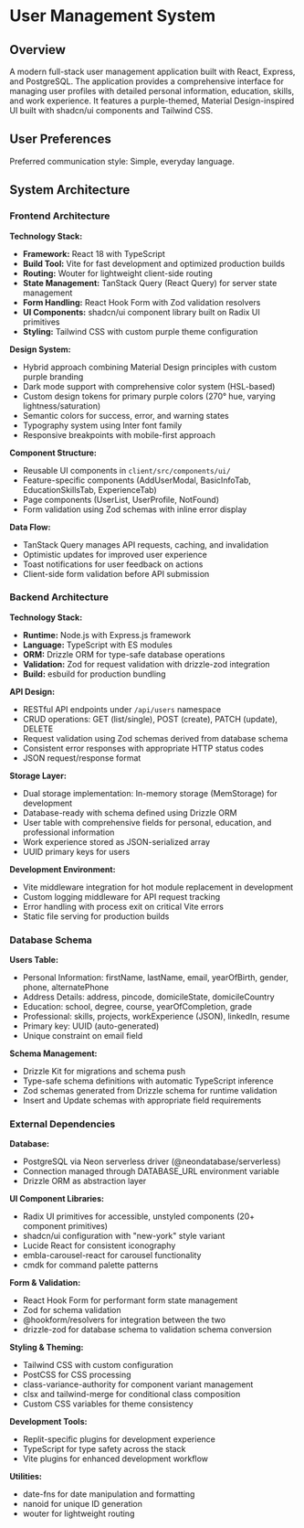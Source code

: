 # User Management System

## Overview

A modern full-stack user management application built with React, Express, and PostgreSQL. The application provides a comprehensive interface for managing user profiles with detailed personal information, education, skills, and work experience. It features a purple-themed, Material Design-inspired UI built with shadcn/ui components and Tailwind CSS.

## User Preferences

Preferred communication style: Simple, everyday language.

## System Architecture

### Frontend Architecture

**Technology Stack:**
- **Framework:** React 18 with TypeScript
- **Build Tool:** Vite for fast development and optimized production builds
- **Routing:** Wouter for lightweight client-side routing
- **State Management:** TanStack Query (React Query) for server state management
- **Form Handling:** React Hook Form with Zod validation resolvers
- **UI Components:** shadcn/ui component library built on Radix UI primitives
- **Styling:** Tailwind CSS with custom purple theme configuration

**Design System:**
- Hybrid approach combining Material Design principles with custom purple branding
- Dark mode support with comprehensive color system (HSL-based)
- Custom design tokens for primary purple colors (270° hue, varying lightness/saturation)
- Semantic colors for success, error, and warning states
- Typography system using Inter font family
- Responsive breakpoints with mobile-first approach

**Component Structure:**
- Reusable UI components in `client/src/components/ui/`
- Feature-specific components (AddUserModal, BasicInfoTab, EducationSkillsTab, ExperienceTab)
- Page components (UserList, UserProfile, NotFound)
- Form validation using Zod schemas with inline error display

**Data Flow:**
- TanStack Query manages API requests, caching, and invalidation
- Optimistic updates for improved user experience
- Toast notifications for user feedback on actions
- Client-side form validation before API submission

### Backend Architecture

**Technology Stack:**
- **Runtime:** Node.js with Express.js framework
- **Language:** TypeScript with ES modules
- **ORM:** Drizzle ORM for type-safe database operations
- **Validation:** Zod for request validation with drizzle-zod integration
- **Build:** esbuild for production bundling

**API Design:**
- RESTful API endpoints under `/api/users` namespace
- CRUD operations: GET (list/single), POST (create), PATCH (update), DELETE
- Request validation using Zod schemas derived from database schema
- Consistent error responses with appropriate HTTP status codes
- JSON request/response format

**Storage Layer:**
- Dual storage implementation: In-memory storage (MemStorage) for development
- Database-ready with schema defined using Drizzle ORM
- User table with comprehensive fields for personal, education, and professional information
- Work experience stored as JSON-serialized array
- UUID primary keys for users

**Development Environment:**
- Vite middleware integration for hot module replacement in development
- Custom logging middleware for API request tracking
- Error handling with process exit on critical Vite errors
- Static file serving for production builds

### Database Schema

**Users Table:**
- Personal Information: firstName, lastName, email, yearOfBirth, gender, phone, alternatePhone
- Address Details: address, pincode, domicileState, domicileCountry
- Education: school, degree, course, yearOfCompletion, grade
- Professional: skills, projects, workExperience (JSON), linkedIn, resume
- Primary key: UUID (auto-generated)
- Unique constraint on email field

**Schema Management:**
- Drizzle Kit for migrations and schema push
- Type-safe schema definitions with automatic TypeScript inference
- Zod schemas generated from Drizzle schema for runtime validation
- Insert and Update schemas with appropriate field requirements

### External Dependencies

**Database:**
- PostgreSQL via Neon serverless driver (@neondatabase/serverless)
- Connection managed through DATABASE_URL environment variable
- Drizzle ORM as abstraction layer

**UI Component Libraries:**
- Radix UI primitives for accessible, unstyled components (20+ component primitives)
- shadcn/ui configuration with "new-york" style variant
- Lucide React for consistent iconography
- embla-carousel-react for carousel functionality
- cmdk for command palette patterns

**Form & Validation:**
- React Hook Form for performant form state management
- Zod for schema validation
- @hookform/resolvers for integration between the two
- drizzle-zod for database schema to validation schema conversion

**Styling & Theming:**
- Tailwind CSS with custom configuration
- PostCSS for CSS processing
- class-variance-authority for component variant management
- clsx and tailwind-merge for conditional class composition
- Custom CSS variables for theme consistency

**Development Tools:**
- Replit-specific plugins for development experience
- TypeScript for type safety across the stack
- Vite plugins for enhanced development workflow

**Utilities:**
- date-fns for date manipulation and formatting
- nanoid for unique ID generation
- wouter for lightweight routing